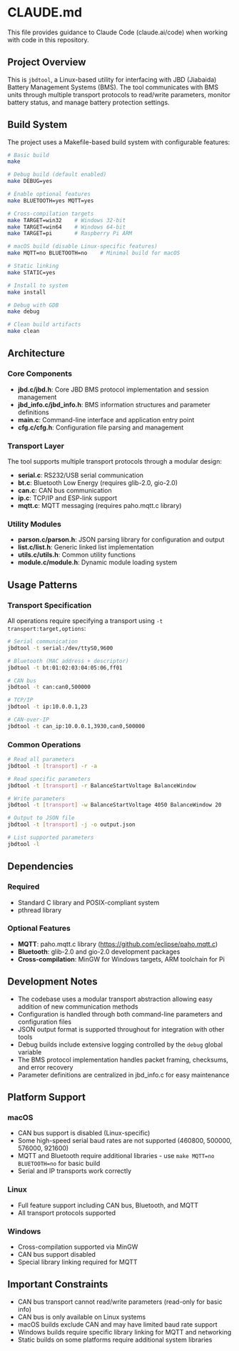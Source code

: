 # CLAUDE.md

This file provides guidance to Claude Code (claude.ai/code) when working with code in this repository.

## Project Overview

This is `jbdtool`, a Linux-based utility for interfacing with JBD (Jiabaida) Battery Management Systems (BMS). The tool communicates with BMS units through multiple transport protocols to read/write parameters, monitor battery status, and manage battery protection settings.

## Build System

The project uses a Makefile-based build system with configurable features:

```bash
# Basic build
make

# Debug build (default enabled)
make DEBUG=yes

# Enable optional features
make BLUETOOTH=yes MQTT=yes

# Cross-compilation targets
make TARGET=win32    # Windows 32-bit
make TARGET=win64    # Windows 64-bit  
make TARGET=pi       # Raspberry Pi ARM

# macOS build (disable Linux-specific features)
make MQTT=no BLUETOOTH=no    # Minimal build for macOS

# Static linking
make STATIC=yes

# Install to system
make install

# Debug with GDB
make debug

# Clean build artifacts
make clean
```

## Architecture

### Core Components

- **jbd.c/jbd.h**: Core JBD BMS protocol implementation and session management
- **jbd_info.c/jbd_info.h**: BMS information structures and parameter definitions
- **main.c**: Command-line interface and application entry point
- **cfg.c/cfg.h**: Configuration file parsing and management

### Transport Layer
The tool supports multiple transport protocols through a modular design:

- **serial.c**: RS232/USB serial communication
- **bt.c**: Bluetooth Low Energy (requires glib-2.0, gio-2.0)
- **can.c**: CAN bus communication
- **ip.c**: TCP/IP and ESP-link support
- **mqtt.c**: MQTT messaging (requires paho.mqtt.c library)

### Utility Modules

- **parson.c/parson.h**: JSON parsing library for configuration and output
- **list.c/list.h**: Generic linked list implementation
- **utils.c/utils.h**: Common utility functions
- **module.c/module.h**: Dynamic module loading system

## Usage Patterns

### Transport Specification
All operations require specifying a transport using `-t transport:target,options`:

```bash
# Serial communication
jbdtool -t serial:/dev/ttyS0,9600

# Bluetooth (MAC address + descriptor)
jbdtool -t bt:01:02:03:04:05:06,ff01

# CAN bus
jbdtool -t can:can0,500000

# TCP/IP
jbdtool -t ip:10.0.0.1,23

# CAN-over-IP
jbdtool -t can_ip:10.0.0.1,3930,can0,500000
```

### Common Operations

```bash
# Read all parameters
jbdtool -t [transport] -r -a

# Read specific parameters
jbdtool -t [transport] -r BalanceStartVoltage BalanceWindow

# Write parameters
jbdtool -t [transport] -w BalanceStartVoltage 4050 BalanceWindow 20

# Output to JSON file
jbdtool -t [transport] -j -o output.json

# List supported parameters
jbdtool -l
```

## Dependencies

### Required
- Standard C library and POSIX-compliant system
- pthread library

### Optional Features
- **MQTT**: paho.mqtt.c library (https://github.com/eclipse/paho.mqtt.c)
- **Bluetooth**: glib-2.0 and gio-2.0 development packages
- **Cross-compilation**: MinGW for Windows targets, ARM toolchain for Pi

## Development Notes

- The codebase uses a modular transport abstraction allowing easy addition of new communication methods
- Configuration is handled through both command-line parameters and configuration files
- JSON output format is supported throughout for integration with other tools
- Debug builds include extensive logging controlled by the `debug` global variable
- The BMS protocol implementation handles packet framing, checksums, and error recovery
- Parameter definitions are centralized in jbd_info.c for easy maintenance

## Platform Support

### macOS
- CAN bus support is disabled (Linux-specific)
- Some high-speed serial baud rates are not supported (460800, 500000, 576000, 921600)
- MQTT and Bluetooth require additional libraries - use `make MQTT=no BLUETOOTH=no` for basic build
- Serial and IP transports work correctly

### Linux
- Full feature support including CAN bus, Bluetooth, and MQTT
- All transport protocols supported

### Windows  
- Cross-compilation supported via MinGW
- CAN bus support disabled
- Special library linking required for MQTT

## Important Constraints

- CAN bus transport cannot read/write parameters (read-only for basic info)
- CAN bus is only available on Linux systems
- macOS builds exclude CAN and may have limited baud rate support
- Windows builds require specific library linking for MQTT and networking
- Static builds on some platforms require additional system libraries